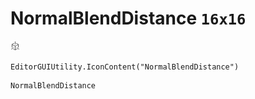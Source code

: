 # NormalBlendDistance `16x16`
<img src="/img/NormalBlendDistance.png" width=16 height=16>

``` CSharp
EditorGUIUtility.IconContent("NormalBlendDistance")
```
```
NormalBlendDistance
```
